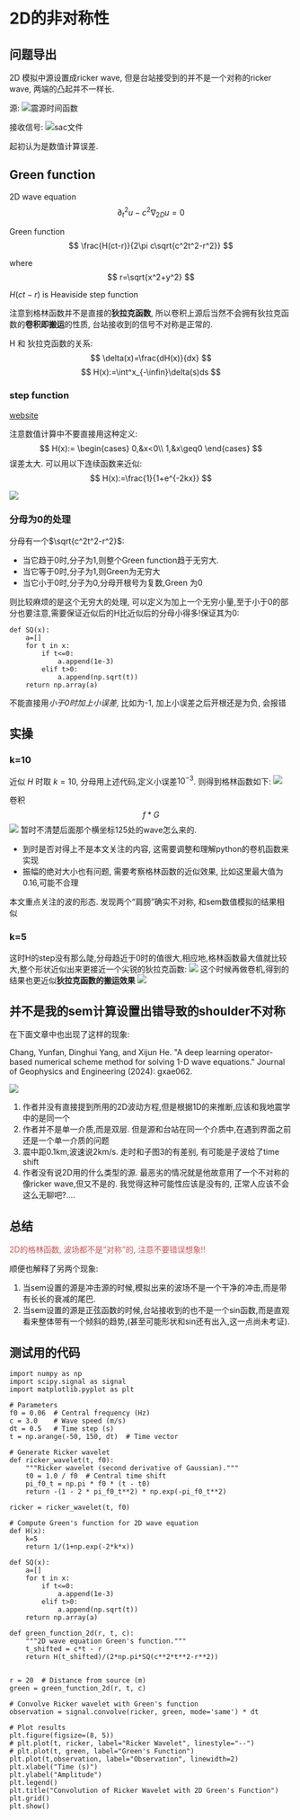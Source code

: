 # 2D的非对称性

## 问题导出

2D 模拟中源设置成ricker wave, 但是台站接受到的并不是一个对称的ricker wave, 两端的凸起并不一样长.

源:
![震源时间函数](./Green2D/Green2D-1.png)

接收信号:
![sac文件](./Green2D/Green2D-2.png)

起初认为是数值计算误差.

## Green function
2D wave equation
$$
\partial^2_tu-c^2\nabla _{2D}u=0
$$

Green function
$$
\frac{H(ct-r)}{2\pi c\sqrt{c^2t^2-r^2}}
$$

where 
$$
r=\sqrt{x^2+y^2}
$$

$H(ct-r)$ is Heaviside step function

注意到格林函数并不是直接的**狄拉克函数**, 所以卷积上源后当然不会拥有狄拉克函数的**卷积即搬运**的性质, 台站接收到的信号不对称是正常的.

H 和 狄拉克函数的关系:
$$
\delta(x)=\frac{dH(x)}{dx}
$$
$$
H(x):=\int^x_{-\infin}\delta(s)ds
$$
### step function

[website](https://en.wikipedia.org/wiki/Heaviside_step_function)

注意数值计算中不要直接用这种定义:
$$
H(x):= \begin{cases}
    0,&x<0\\
    1,&x\geq0
\end{cases}
$$
误差太大. 可以用以下连续函数来近似:
$$
H(x):=\frac{1}{1+e^{-2kx}}
$$

![](Green2D/Green2D-3.png)

### 分母为0的处理

分母有一个$\sqrt{c^2t^2-r^2}$:
* 当它趋于0时,分子为1,则整个Green function趋于无穷大. 
* 当它等于0时,分子为1,则Green为无穷大
* 当它小于0时,分子为0,分母开根号为复数,Green 为0
  
则比较麻烦的是这个无穷大的处理, 可以定义为加上一个无穷小量,至于小于0的部分也要注意,需要保证近似后的H比近似后的分母小得多!保证其为0:
```
def SQ(x):
    a=[]
    for t in x:
        if t<=0:
            a.append(1e-3)
        elif t>0:
            a.append(np.sqrt(t))
    return np.array(a)
```
不能直接用*小于0时加上小误差*, 比如为-1, 加上小误差之后开根还是为负, 会报错
## 实操

### k=10
近似 $H$ 时取 $k=10$, 分母用上述代码,定义小误差$10^{-3}$. 则得到格林函数如下:
![](Green2D/Green2D-4.png)

卷积
$$
f*G
$$
![](Green2D/Green2D-5.png)
暂时不清楚后面那个横坐标125处的wave怎么来的.

* 到时是否对得上不是本文关注的内容, 这需要调整和理解python的卷机函数来实现
* 振幅的绝对大小也有问题, 需要考察格林函数的近似效果, 比如这里最大值为0.16,可能不合理
 
本文重点关注的波的形态. 发现两个“肩膀”确实不对称, 和sem数值模拟的结果相似

### k=5
这时H的step没有那么陡,分母趋近于0时的值很大,相应地,格林函数最大值就比较大,整个形状近似出来更接近一个尖锐的狄拉克函数:
![](Green2D/Green2D-6.png)
这个时候再做卷机,得到的结果也更近似**狄拉克函数的搬运效果**
![](Green2D/Green2D-7.png)

## 并不是我的sem计算设置出错导致的shoulder不对称
在下面文章中也出现了这样的现象:

Chang, Yunfan, Dinghui Yang, and Xijun He. "A deep learning operator-based numerical scheme method for solving 1-D wave equations." Journal of Geophysics and Engineering (2024): gxae062.

![](Green2D/Green2D-8.png)
1. 作者并没有直接提到所用的2D波动方程,但是根据1D的来推断,应该和我地震学中的是同一个
2. 作者并不是单一介质,而是双层. 但是源和台站在同一个介质中,在遇到界面之前还是一个单一介质的问题
3. 震中距0.1km,波速说2km/s. 走时和子图3的有差别, 有可能是子波给了time shift
4. 作者没有说2D用的什么类型的源. 最恶劣的情况就是他故意用了一个不对称的像ricker wave,但又不是的. 我觉得这种可能性应该是没有的, 正常人应该不会这么无聊吧?....
## 总结

<span style="color:rgb(213, 79, 79);">2D的格林函数, 波场都不是“对称”的, 注意不要错误想象!!</span>

顺便也解释了另两个现象:
1. 当sem设置的源是冲击源的时候,模拟出来的波场不是一个干净的冲击,而是带有长长的衰减的尾巴. 
2. 当sem设置的源是正弦函数的时候,台站接收到的也不是一个sin函数,而是直观看来整体带有一个倾斜的趋势,(甚至可能形状和sin还有出入,这一点尚未考证).
## 测试用的代码
```
import numpy as np
import scipy.signal as signal
import matplotlib.pyplot as plt

# Parameters
f0 = 0.06  # Central frequency (Hz)
c = 3.0    # Wave speed (m/s)
dt = 0.5   # Time step (s)
t = np.arange(-50, 150, dt)  # Time vector

# Generate Ricker wavelet
def ricker_wavelet(t, f0):
    """Ricker wavelet (second derivative of Gaussian)."""
    t0 = 1.0 / f0  # Central time shift
    pi_f0_t = np.pi * f0 * (t - t0)
    return -(1 - 2 * pi_f0_t**2) * np.exp(-pi_f0_t**2)

ricker = ricker_wavelet(t, f0)

# Compute Green's function for 2D wave equation
def H(x):
    k=5
    return 1/(1+np.exp(-2*k*x))

def SQ(x):
    a=[]
    for t in x:
        if t<=0:
            a.append(1e-3)
        elif t>0:
            a.append(np.sqrt(t))
    return np.array(a)

def green_function_2d(r, t, c):
    """2D wave equation Green's function."""
    t_shifted = c*t - r
    return H(t_shifted)/(2*np.pi*SQ(c**2*t**2-r**2))


r = 20  # Distance from source (m)
green = green_function_2d(r, t, c)

# Convolve Ricker wavelet with Green's function
observation = signal.convolve(ricker, green, mode='same') * dt

# Plot results
plt.figure(figsize=(8, 5))
# plt.plot(t, ricker, label="Ricker Wavelet", linestyle="--")
# plt.plot(t, green, label="Green's Function")
plt.plot(t,observation, label="Observation", linewidth=2)
plt.xlabel("Time (s)")
plt.ylabel("Amplitude")
plt.legend()
plt.title("Convolution of Ricker Wavelet with 2D Green's Function")
plt.grid()
plt.show()
```